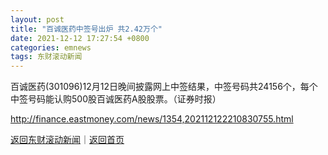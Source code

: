 ```yaml
---
layout: post
title: "百诚医药中签号出炉 共2.42万个"
date: 2021-12-12 17:27:54 +0800
categories: emnews
tags: 东财滚动新闻
---
```


百诚医药(301096)12月12日晚间披露网上中签结果，中签号码共24156个，每个中签号码能认购500股百诚医药A股股票。（证券时报）

<http://finance.eastmoney.com/news/1354,202112122210830755.html>

[返回东财滚动新闻](//finews.withounder.com/emnews/)｜[返回首页](//finews.withounder.com/)